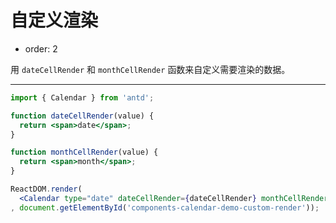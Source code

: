 # 自定义渲染

- order: 2

用 `dateCellRender` 和 `monthCellRender` 函数来自定义需要渲染的数据。

---

````jsx
import { Calendar } from 'antd';

function dateCellRender(value) {
  return <span>date</span>;
}

function monthCellRender(value) {
  return <span>month</span>;
}

ReactDOM.render(
  <Calendar type="date" dateCellRender={dateCellRender} monthCellRender={monthCellRender} />
, document.getElementById('components-calendar-demo-custom-render'));
````
